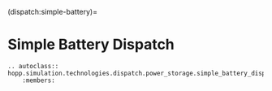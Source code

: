 (dispatch:simple-battery)=
# Simple Battery Dispatch

```{eval-rst}
.. autoclass:: hopp.simulation.technologies.dispatch.power_storage.simple_battery_dispatch.SimpleBatteryDispatch
    :members:
```
